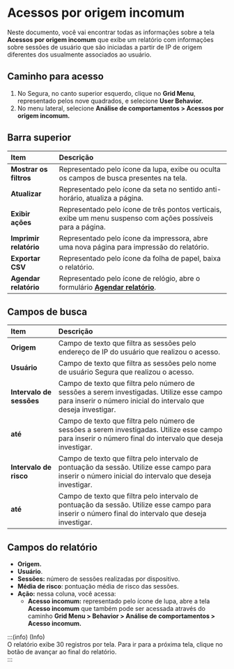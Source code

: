 # Acessos por origem incomum

Neste documento, você vai encontrar todas as informações sobre a tela **Acessos por origem incomum** que exibe um relatório com informações sobre sessões de usuário que são iniciadas a partir de IP de origem diferentes dos usualmente associados ao usuário. 

## **Caminho para acesso**

1. No Segura, no canto superior esquerdo, clique no **Grid Menu**, representado pelos nove quadrados, e selecione **User Behavior.**  
2. No menu lateral, selecione **Análise de comportamentos \> Acessos por origem incomum.**

## **Barra superior**

| Item | Descrição |
| :---- | :---- |
| **Mostrar os filtros** | Representado pelo ícone da lupa, exibe ou oculta os campos de busca presentes na tela. |
| **Atualizar** | Representado pelo ícone da seta no sentido anti-horário, atualiza a página. |
| **Exibir ações** | Representado pelo ícone de três pontos verticais, exibe um menu suspenso com ações possíveis para a página. |
| **Imprimir relatório** | Representado pelo ícone da impressora, abre uma nova página para impressão do relatório. |
| **Exportar CSV** | Representado pelo ícone da folha de papel, baixa o relatório. |
| **Agendar relatório** | Representado pelo ícone de relógio, abre o formulário [**Agendar relatório**](/v4/docs/pt/general-information-how-to-issue-download-and-schedule-device-reports). |

## **Campos de busca**

| Item | Descrição |
| :---- | :---- |
| **Origem** | Campo de texto que filtra as sessões pelo endereço de IP do usuário que realizou o acesso. |
| **Usuário** | Campo de texto que filtra as sessões pelo nome de usuário Segura que realizou o acesso.  |
| **Intervalo de sessões** | Campo de texto que filtra pelo número de sessões a serem investigadas. Utilize esse campo para inserir o número inicial do intervalo que deseja investigar. |
| **até** | Campo de texto que filtra pelo número de sessões a serem investigadas. Utilize esse campo para inserir o número final do intervalo que deseja investigar. |
| **Intervalo de risco** | Campo de texto que filtra pelo intervalo de pontuação da sessão. Utilize esse campo para inserir o número inicial do intervalo que deseja investigar. |
| **até** | Campo de texto que filtra pelo intervalo de pontuação da sessão. Utilize esse campo para inserir o número final do intervalo que deseja investigar. |

## **Campos do relatório**

* **Origem.**  
* **Usuário**.  
* **Sessões:** número de sessões realizadas por dispositivo.  
* **Média de risco**: pontuação média de risco das sessões.  
* **Ação:** nessa coluna, você acessa:  
  * **Acesso incomum:** representado pelo ícone de lupa, abre a tela **Acesso incomum** que também pode ser acessada através do caminho **Grid Menu > Behavior > Análise de comportamentos > Acesso incomum.**

    

    

:::(info) (Info)  
O relatório exibe 30 registros por tela. Para ir para a próxima tela, clique no botão de avançar ao final do relatório.  
:::
